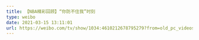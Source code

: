 ```yaml
---
title: 【NBA精彩回顾】“你防不住我”时刻
type: weibo
date: 2021-03-15 13:11:01
url: https://weibo.com/tv/show/1034:4610212678795279?from=old_pc_videoshow
---
```


<!-- more -->